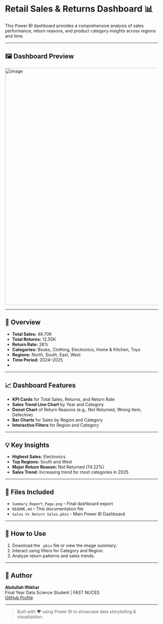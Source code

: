 # Retail Sales & Returns Dashboard 📊

This Power BI dashboard provides a comprehensive analysis of sales performance, return reasons, and product category insights across regions and time.

---
## 🖼️ Dashboard Preview

<img width="1453" height="782" alt="image" src="https://github.com/user-attachments/assets/314e22ee-5a0b-4964-bf3e-4d4e215b97b0" />

---

## 📌 Overview
- **Total Sales:** 48.70K
- **Total Returns:** 12.55K
- **Return Rate:** 26%
- **Categories:** Books, Clothing, Electronics, Home & Kitchen, Toys
- **Regions:** North, South, East, West
- **Time Period:** 2024–2025
- 
---  
## 📈 Dashboard Features
- **KPI Cards** for Total Sales, Returns, and Return Rate
- **Sales Trend Line Chart** by Year and Category
- **Donut Chart** of Return Reasons (e.g., Not Returned, Wrong Item, Defective)
- **Bar Charts** for Sales by Region and Category
- **Interactive Filters** for Region and Category
---

## 💡 Key Insights
- **Highest Sales:** Electronics
- **Top Regions:** South and West
- **Major Return Reason:** Not Returned (74.22%)
- **Sales Trend:** Increasing trend for most categories in 2025

---

## 🧾 Files Included
- `Summary_Report_Page.png` – Final dashboard export
- `README.md` – This documentation file
- `Sales Vs Return Sales.pbix` - Main Power BI Dashboard

---

## 🚀 How to Use
1. Download the `.pbix` file or view the image summary.
2. Interact using filters for Category and Region.
3. Analyze return patterns and sales trends.

---

## 📌 Author
**Abdullah Iftikhar**  
Final Year Data Science Student | FAST NUCES  
[GitHub Profile](https://github.com/A-iftikhar02)

---
> Built with ❤️ using Power BI to showcase data storytelling & visualization.
